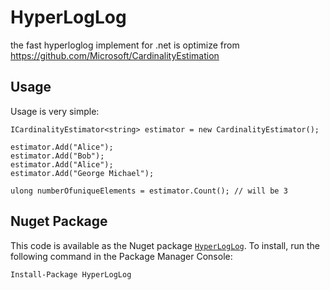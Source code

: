 # HyperLogLog
the fast hyperloglog implement for .net 
is optimize from https://github.com/Microsoft/CardinalityEstimation

## Usage
Usage is very simple:
```
ICardinalityEstimator<string> estimator = new CardinalityEstimator();

estimator.Add("Alice");
estimator.Add("Bob");
estimator.Add("Alice");
estimator.Add("George Michael");

ulong numberOfuniqueElements = estimator.Count(); // will be 3
```

## Nuget Package
This code is available as the Nuget package [`HyperLogLog`](https://www.nuget.org/packages/HyperLogLog/).  To install, run the following command in the Package Manager Console:
```
Install-Package HyperLogLog
